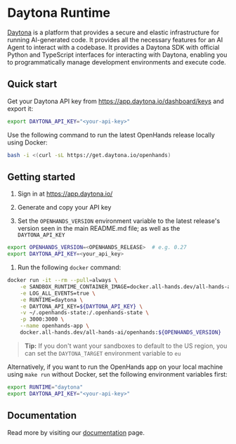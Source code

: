 # Daytona Runtime

[Daytona](https://www.daytona.io/) is a platform that provides a secure and elastic infrastructure for running AI-generated code. It provides all the necessary features for an AI Agent to interact with a codebase. It provides a Daytona SDK with official Python and TypeScript interfaces for interacting with Daytona, enabling you to programmatically manage development environments and execute code.

## Quick start

Get your Daytona API key from https://app.daytona.io/dashboard/keys and export it:

```bash
export DAYTONA_API_KEY="<your-api-key>"
```

Use the following command to run the latest OpenHands release locally using Docker:

```bash
bash -i <(curl -sL https://get.daytona.io/openhands)
```


## Getting started

1. Sign in at https://app.daytona.io/

1. Generate and copy your API key

1. Set the `OPENHANDS_VERSION` environment variable to the latest release's version seen in the main README.md file; as well as the `DAYTONA_API_KEY`

```bash
export OPENHANDS_VERSION=<OPENHANDS_RELEASE>  # e.g. 0.27
export DAYTONA_API_KEY=<your_api_key>
```

1. Run the following `docker` command:

```bash
docker run -it --rm --pull=always \
    -e SANDBOX_RUNTIME_CONTAINER_IMAGE=docker.all-hands.dev/all-hands-ai/runtime:${OPENHANDS_VERSION}-nikolaik \
    -e LOG_ALL_EVENTS=true \
    -e RUNTIME=daytona \
    -e DAYTONA_API_KEY=${DAYTONA_API_KEY} \
    -v ~/.openhands-state:/.openhands-state \
    -p 3000:3000 \
    --name openhands-app \
    docker.all-hands.dev/all-hands-ai/openhands:${OPENHANDS_VERSION}
```
> **Tip:** If you don't want your sandboxes to default to the US region, you can set the `DAYTONA_TARGET` environment variable to `eu`

Alternatively, if you want to run the OpenHands app on your local machine using `make run` without Docker, set the following environment variables first:

```bash
export RUNTIME="daytona"
export DAYTONA_API_KEY="<your-api-key>"
```

## Documentation
Read more by visiting our [documentation](https://www.daytona.io/docs/) page.
